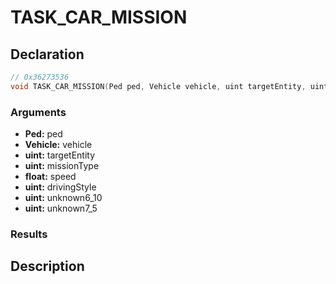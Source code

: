 # TASK_CAR_MISSION

## Declaration
```cpp
// 0x36273536
void TASK_CAR_MISSION(Ped ped, Vehicle vehicle, uint targetEntity, uint missionType, float speed, uint drivingStyle, uint unknown6_10, uint unknown7_5);
```

### Arguments
- **Ped:** ped
- **Vehicle:** vehicle
- **uint:** targetEntity
- **uint:** missionType
- **float:** speed
- **uint:** drivingStyle
- **uint:** unknown6_10
- **uint:** unknown7_5

### Results

## Description
